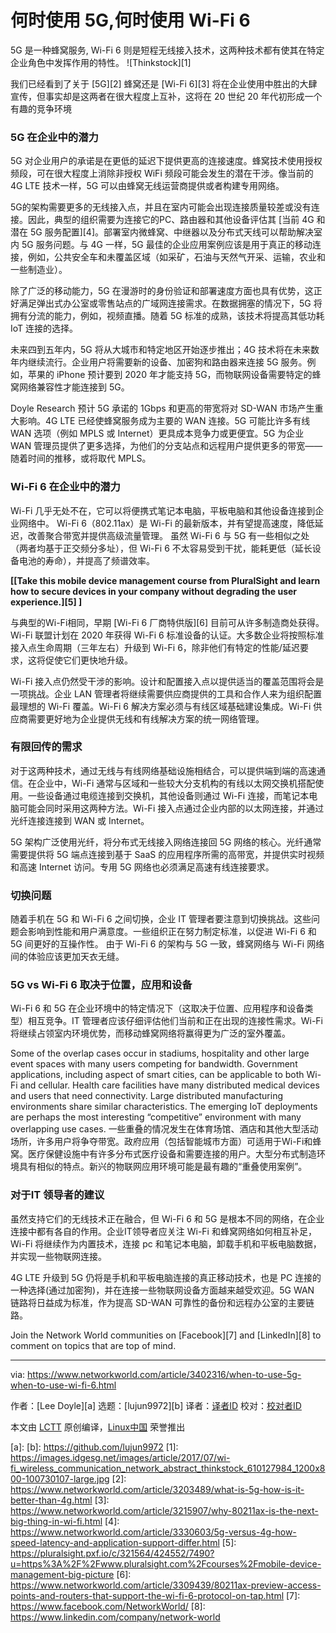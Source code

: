 [#]: collector: (lujun9972)
[#]: translator: (chenmu-kk)
[#]: reviewer: ( )
[#]: publisher: ( )
[#]: url: ( )
[#]: subject: (When to use 5G, when to use Wi-Fi 6)
[#]: via: (https://www.networkworld.com/article/3402316/when-to-use-5g-when-to-use-wi-fi-6.html)
[#]: author: (Lee Doyle )

何时使用 5G,何时使用 Wi-Fi 6
======
5G 是一种蜂窝服务, Wi-Fi 6 则是短程无线接入技术，这两种技术都有使其在特定企业角色中发挥作用的特性。
![Thinkstock][1]

我们已经看到了关于 [5G][2] 蜂窝还是 [Wi-Fi 6][3] 将在企业使用中胜出的大肆宣传，但事实却是这两者在很大程度上互补，这将在 20 世纪 20 年代初形成一个有趣的竞争环境

### 5G 在企业中的潜力

5G 对企业用户的承诺是在更低的延迟下提供更高的连接速度。蜂窝技术使用授权频段，可在很大程度上消除非授权 WiFi 频段可能会发生的潜在干涉。像当前的 4G LTE 技术一样，5G 可以由蜂窝无线运营商提供或者构建专用网络。

5G的架构需要更多的无线接入点，并且在室内可能会出现连接质量较差或没有连接。因此，典型的组织需要为连接它的PC、路由器和其他设备评估其 [当前 4G 和潜在 5G 服务配置][4]。部署室内微蜂窝、中继器以及分布式天线可以帮助解决室内 5G 服务问题。与 4G 一样，5G 最佳的企业应用案例应该是用于真正的移动连接，例如，公共安全车和未覆盖区域（如采矿，石油与天然气开采、运输，农业和一些制造业）。

除了广泛的移动能力，5G 在漫游时的身份验证和部署速度方面也具有优势，这正好满足弹出式办公室或零售站点的广域网连接需求。在数据拥塞的情况下，5G 将拥有分流的能力，例如，视频直播。随着 5G 标准的成熟，该技术将提高其低功耗 IoT 连接的选择。

未来四到五年内，5G 将从大城市和特定地区开始逐步推出；4G 技术将在未来数年内继续流行。企业用户将需要新的设备、加密狗和路由器来连接 5G 服务。例如，苹果的 iPhone 预计要到 2020 年才能支持 5G，而物联网设备需要特定的蜂窝网络兼容性才能连接到 5G。

Doyle Research 预计 5G 承诺的 1Gbps 和更高的带宽将对 SD-WAN 市场产生重大影响。4G LTE 已经使蜂窝服务成为主要的 WAN 连接。5G 可能比许多有线 WAN 选项（例如 MPLS 或 Internet）更具成本竞争力或更便宜。5G 为企业 WAN 管理员提供了更多选择，为他们的分支站点和远程用户提供更多的带宽——随着时间的推移，或将取代 MPLS。

### Wi-Fi 6 在企业中的潜力

Wi-Fi 几乎无处不在，它可以将便携式笔记本电脑，平板电脑和其他设备连接到企业网络中。 Wi-Fi 6（802.11ax）是 Wi-Fi 的最新版本，并有望提高速度，降低延迟，改善聚合带宽并提供高级流量管理。 虽然 Wi-Fi 6 与 5G 有一些相似之处（两者均基于正交频分多址），但 Wi-Fi 6 不太容易受到干扰，能耗更低（延长设备电池的寿命），并提高了频谱效率。

**[[Take this mobile device management course from PluralSight and learn how to secure devices in your company without degrading the user experience.][5] ]**

与典型的Wi-Fi相同，早期 [Wi-Fi 6 厂商特供版][6] 目前可从许多制造商处获得。 Wi-Fi 联盟计划在 2020 年获得 Wi-Fi 6 标准设备的认证。大多数企业将按照标准接入点生命周期（三年左右）升级到 Wi-Fi 6，除非他们有特定的性能/延迟要求，这将促使它们更快地升级。 

Wi-Fi 接入点仍然受干涉的影响。设计和配置接入点以提供适当的覆盖范围将会是一项挑战。企业 LAN 管理者将继续需要供应商提供的工具和合作人来为组织配置最理想的 Wi-Fi 覆盖。Wi-Fi 6 解决方案必须与有线区域基础建设集成。Wi-Fi 供应商需要更好地为企业提供无线和有线解决方案的统一网络管理。

### 有限回传的需求

对于这两种技术，通过无线与有线网络基础设施相结合，可以提供端到端的高速通信。在企业中，Wi-Fi 通常与区域和一些较大分支机构的有线以太网交换机搭配使用。一些设备通过电缆连接到交换机，其他设备则通过 Wi-Fi 连接，而笔记本电脑可能会同时采用这两种方法。Wi-Fi 接入点通过企业内部的以太网连接，并通过光纤连接连接到 WAN 或 Internet。

5G 架构广泛使用光纤，将分布式无线接入网络连接回 5G 网络的核心。光纤通常需要提供将 5G 端点连接到基于 SaaS 的应用程序所需的高带宽，并提供实时视频和高速 Internet 访问。专用 5G 网络也必须满足高速有线连接要求。

### 切换问题

随着手机在 5G 和 Wi-Fi 6 之间切换，企业 IT 管理者要注意到切换挑战。这些问题会影响到性能和用户满意度。一些组织正在努力制定标准，以促进 Wi-Fi 6 和 5G 间更好的互操作性。
由于 Wi-Fi 6 的架构与 5G 一致，蜂窝网络与 Wi-Fi 网络间的体验应该更加天衣无缝。


### 5G vs Wi-Fi 6 取决于位置，应用和设备

Wi-Fi 6 和 5G 在企业环境中的特定情况下（这取决于位置、应用程序和设备类型）相互竞争。IT 管理者应该仔细评估他们当前和正在出现的连接性需求。Wi-Fi 将继续占领室内环境优势，而移动蜂窝网络将赢得更为广泛的室外覆盖。

Some of the overlap cases occur in stadiums, hospitality and other large event spaces with many users competing for bandwidth. Government applications, including aspect of smart cities, can be applicable to both Wi-Fi and cellular. Health care facilities have many distributed medical devices and users that need connectivity. Large distributed manufacturing environments share similar characteristics. The emerging IoT deployments are perhaps the most interesting “competitive” environment with many overlapping use cases.
一些重叠的情况发生在体育场馆、酒店和其他大型活动场所，许多用户将争夺带宽。政府应用（包括智能城市方面）可适用于Wi-Fi和蜂窝。医疗保健设施中有许多分布式医疗设备和需要连接的用户。大型分布式制造环境具有相似的特点。新兴的物联网应用环境可能是最有趣的“重叠使用案例”。

### 对于IT 领导者的建议

虽然支持它们的无线技术正在融合，但 Wi-Fi 6 和 5G 是根本不同的网络，在企业连接中都有各自的作用。企业IT领导者应关注 Wi-Fi 和蜂窝网络如何相互补足，Wi-Fi 将继续作为内置技术，连接 pc 和笔记本电脑，卸载手机和平板电脑数据，并实现一些物联网连接。

4G LTE 升级到 5G 仍将是手机和平板电脑连接的真正移动技术，也是 PC 连接的一种选择(通过加密狗)，并在连接一些物联网设备方面越来越受欢迎。5G WAN 链路将日益成为标准，作为提高 SD-WAN 可靠性的备份和远程办公室的主要链路。

Join the Network World communities on [Facebook][7] and [LinkedIn][8] to comment on topics that are top of mind.

--------------------------------------------------------------------------------

via: https://www.networkworld.com/article/3402316/when-to-use-5g-when-to-use-wi-fi-6.html

作者：[Lee Doyle][a]
选题：[lujun9972][b]
译者：[译者ID](https://github.com/译者ID)
校对：[校对者ID](https://github.com/校对者ID)

本文由 [LCTT](https://github.com/LCTT/TranslateProject) 原创编译，[Linux中国](https://linux.cn/) 荣誉推出

[a]: 
[b]: https://github.com/lujun9972
[1]: https://images.idgesg.net/images/article/2017/07/wi-fi_wireless_communication_network_abstract_thinkstock_610127984_1200x800-100730107-large.jpg
[2]: https://www.networkworld.com/article/3203489/what-is-5g-how-is-it-better-than-4g.html
[3]: https://www.networkworld.com/article/3215907/why-80211ax-is-the-next-big-thing-in-wi-fi.html
[4]: https://www.networkworld.com/article/3330603/5g-versus-4g-how-speed-latency-and-application-support-differ.html
[5]: https://pluralsight.pxf.io/c/321564/424552/7490?u=https%3A%2F%2Fwww.pluralsight.com%2Fcourses%2Fmobile-device-management-big-picture
[6]: https://www.networkworld.com/article/3309439/80211ax-preview-access-points-and-routers-that-support-the-wi-fi-6-protocol-on-tap.html
[7]: https://www.facebook.com/NetworkWorld/
[8]: https://www.linkedin.com/company/network-world
